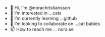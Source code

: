 - 👋 Hi, I’m @norachristiansson
- 👀 I’m interested in ...cats
- 🌱 I’m currently learning ...github
- 💞️ I’m looking to collaborate on ...cat babies
- 📫 How to reach me ... nora.se

<!---
norachristiansson/norachristiansson is a ✨ special ✨ repository because its `README.md` (this file) appears on your GitHub profile.
You can click the Preview link to take a look at your changes.
--->
